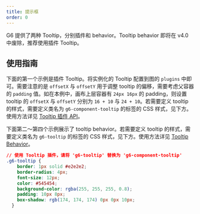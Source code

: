 ```yaml
---
title: 提示框
order: 0
---
```


G6 提供了两种 Tooltip，分别插件和 behavior。Tooltip behavior 即将在 v4.0 中废除，推荐使用插件 Tooltip。

## 使用指南

下面的第一个示例是插件 Tooltip。将实例化的 Tooltip 配置到图的 `plugins` 中即可。需要注意的是 `offsetX` 与 `offsetY` 用于调整 tooltip 的偏移，需要考虑父容器的 `padding` 值。如在本例中，画布上层容器有 `24px 16px` 的 padding，则设置 tooltip 的 `offsetX` 与 `offsetY` 分别为 `16 + 10` 与 `24 + 10`。若需要定义 tooltip 的样式，需要定义类名为 `g6-component-tooltip` 的标签的 CSS 样式，见下方。使用方法详见 [Tooltip 插件 API](/zh/docs/api/Plugins#tooltip)。

下面第二～第四个示例展示了 tooltip behavior。若需要定义 tooltip 的样式，需要定义类名为 `g6-tooltip` 的标签的 CSS 样式，见下方。使用方法详见 [Tooltip Behavior](/zh/docs/manual/middle/states/defaultBehavior#tooltip)。

```css
// 使用 Tooltip 插件，请将 'g6-tooltip' 替换为 'g6-component-tooltip'
.g6-tooltip {
    border: 1px solid #e2e2e2;
    border-radius: 4px;
    font-size: 12px;
    color: #545454;
    background-color: rgba(255, 255, 255, 0.8);
    padding: 10px 8px;
    box-shadow: rgb(174, 174, 174) 0px 0px 10px;
  }
```
